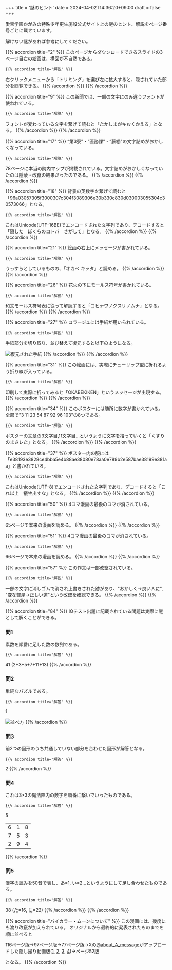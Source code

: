 +++
title = '謎のヒント'
date = 2024-04-02T14:36:20+09:00
draft = false
+++

愛宝学園かがみの特殊少年更生施設公式サイト上の謎のヒント、解説をページ番号ごとに載せています。

解けない謎があれば参考にしてください。

{{% accordion title="2" %}}
このページからダウンロードできるスライドの3ページ目右の絵画は、構図が不自然である。

    {{% accordion title="解説" %}}
右クリックメニューから「トリミング」を選び左に拡大すると、隠されていた部分を閲覧できる。
    {{% /accordion %}}
{{% /accordion %}}

{{% accordion title="9" %}}
この新聞では、一部の文字にのみ違うフォントが使われている。

    {{% accordion title="解説" %}}
フォントが変わっている文字を繋げて読むと「たかしまがキおくかえる」となる。
    {{% /accordion %}}
{{% /accordion %}}

{{% accordion title="17" %}}
“第3寮”・“医務課”・“藤棚"の文字詰めがおかしくなっている。

    {{% accordion title="解説" %}}
78ページに本当の院内マップが掲載されている。文字詰めがおかしくなっていたのは隠蔽・改竄の結果だったのである。
    {{% /accordion %}}
{{% /accordion %}}

{{% accordion title="18" %}}
背景の英数字を繋げて読むと「96a03057305f3000307c304f3089306e30b330c830d030003055304c30573066」となる。

    {{% accordion title="解説" %}}
これはUnicode(UTF-16BE)でエンコードされた文字列であり、デコードすると「隠した　ぼくらのコトバ　さがして」となる。
    {{% /accordion %}}
{{% /accordion %}}

{{% accordion title="21" %}}
絵画の右上にメッセージが書かれている。

    {{% accordion title="解説" %}}
うっすらとしているものの、「オカベ キッタ」と読める。
    {{% /accordion %}}
{{% /accordion %}}

{{% accordion title="26" %}}
花火の下にモールス符号が書かれている。

    {{% accordion title="解説" %}}
和文モールス符号表に従って解読すると「コヒナワノクスリノムナ」となる。
    {{% /accordion %}}
{{% /accordion %}}

{{% accordion title="27" %}}
コラージュには手紙が用いられている。

    {{% accordion title="解説" %}}
手紙部分を切り取り、並び替えて復元すると以下のようになる。

![復元された手紙](/img/27.jpg)
    {{% /accordion %}}
{{% /accordion %}}

{{% accordion title="31" %}}
この絵画には、実際にチューリップ型に折れるよう折り線が入っている。

    {{% accordion title="解説" %}}
印刷して実際に折ってみると「OKABEKIKEN」というメッセージが出現する。
    {{% /accordion %}}
{{% /accordion %}}

{{% accordion title="34" %}}
このポスターには随所に数字が書かれている。全部で"3 11 23 54 87 92 96 103"の8つである。

    {{% accordion title="解説" %}}
ポスターの文章の3文字目,11文字目…というように文字を拾っていくと「くすりのまさレた」となる。
    {{% /accordion %}}
{{% /accordion %}}

{{% accordion title="37" %}}
ポスター内の服には「e38193e3828ce4bba5e4b88ae38080e78aa0e789b2e587bae38199e381aa」と書かれている。

    {{% accordion title="解説" %}}
これはUnicode(UTF-8)でエンコードされた文字列であり、デコードすると「これ以上　犠牲出すな」となる。
    {{% /accordion %}}
{{% /accordion %}}

{{% accordion title="50" %}}
4コマ漫画の最後のコマが消されている。

    {{% accordion title="解説" %}}
65ページで本来の漫画を読める。
    {{% /accordion %}}
{{% /accordion %}}

{{% accordion title="51" %}}
4コマ漫画の最後のコマが消されている。

    {{% accordion title="解説" %}}
66ページで本来の漫画を読める。
    {{% /accordion %}}
{{% /accordion %}}

{{% accordion title="57" %}}
この作文は一部改竄されている。

    {{% accordion title="解説" %}}
一部の文字に消しゴムで消され上書きされた跡があり、"おかしく→良い人に", "変な部屋→正しい道"という改竄を確認できる。
    {{% /accordion %}}
{{% /accordion %}}

{{% accordion title="84" %}}
IQテスト出題に記載されている問題は実際に謎として解くことができる。

### 問1

素数を順番に足した数の数列である。

    {{% accordion title="解答" %}}
41 (2+3+5+7+11+13)
    {{% /accordion %}}

### 問2

単純なパズルである。

    {{% accordion title="解答" %}}
1

![並べ方](/img/84-2.png)
    {{% /accordion %}}

### 問3

前2つの図形のうち共通していない部分を合わせた図形が解答となる。

    {{% accordion title="解答" %}}
2
    {{% /accordion %}}

### 問4

これは3×3の魔法陣内の数字を順番に繋いでいったものである。

    {{% accordion title="解答" %}}
5

<table>
    <tr>
        <td>6</td>
        <td>1</td>
        <td>8</td>
    </tr>
    <tr>
        <td>7</td>
        <td>5</td>
        <td>3</td>
    </tr>
    <tr>
        <td>2</td>
        <td>9</td>
        <td>4</td>
    </tr>
</table>
    {{% /accordion %}}

### 問5

漢字の読みを50音で表し、あ=1, い=2...というようにして足し合わせたものである。

    {{% accordion title="解答" %}}
38 (た=16, に=22)
    {{% /accordion %}}
{{% /accordion %}}

{{% accordion title="バイカラー・ムーンについて" %}}
この漫画には、幾度にも渡り改竄が加えられている。
オリジナルから最終的に発表されたものまでを順に並べると

116ページ版→97ページ版→77ページ版→Xの[@about_A_message](https://x.com/about_A_message?s=20)がアップロードした隠し撮り動画版([1](https://x.com/about_A_message/status/1770403913893867813?s=20), [2](https://x.com/about_A_message/status/1770760513661935942?s=20), [3](https://x.com/about_A_message/status/1771133219536306303?s=20), [4](https://x.com/about_A_message/status/1771477236903821632?s=20))→ページ52版

となる。
{{% /accordion %}}
